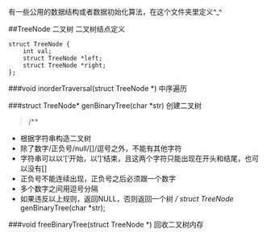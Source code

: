 有一些公用的数据结构或者数据初始化算法，在这个文件夹里定义^_^

##TreeNode 二叉树
二叉树结点定义

    struct TreeNode {
        int val;
        struct TreeNode *left;
        struct TreeNode *right;
    };

###void inorderTraversal(struct TreeNode *) 中序遍历

###struct TreeNode* genBinaryTree(char *str) 创建二叉树
>/**
 * 根据字符串构造二叉树
 * 除了数字/正负号/null/[]/逗号之外，不能有其他字符
 * 字符串可以以‘[’开始，以‘]’结束，且这两个字符只能出现在开头和结尾，也可以没有[]
 * 正负号不能连续出现，正负号之后必须跟一个数字
 * 多个数字之间用逗号分隔
 * 如果违反以上规则，返回NULL，否则返回一个树
 */
struct TreeNode* genBinaryTree(char *str);

###void freeBinaryTree(struct TreeNode *) 回收二叉树内存
